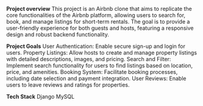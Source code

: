 **Project overview**
This project is an Airbnb clone that aims to replicate the core functionalities of the Airbnb platform, allowing users to search for, book, and manage listings for short-term rentals. The goal is to provide a user-friendly experience for both guests and hosts, featuring a responsive design and robust backend functionality.

**Project Goals**
User Authentication: Enable secure sign-up and login for users.
Property Listings: Allow hosts to create and manage property listings with detailed descriptions, images, and pricing.
Search and Filter: Implement search functionality for users to find listings based on location, price, and amenities.
Booking System: Facilitate booking processes, including date selection and payment integration.
User Reviews: Enable users to leave reviews and ratings for properties.

**Tech Stack**
Django
MySQL
